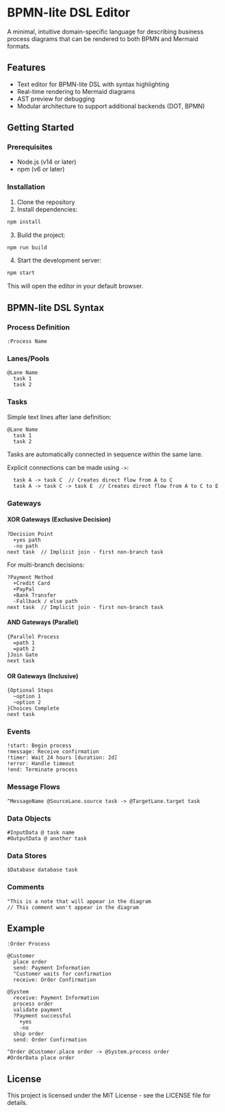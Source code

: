 # BPMN-lite DSL Editor

A minimal, intuitive domain-specific language for describing business process diagrams that can be rendered to both BPMN and Mermaid formats.

## Features

- Text editor for BPMN-lite DSL with syntax highlighting
- Real-time rendering to Mermaid diagrams
- AST preview for debugging
- Modular architecture to support additional backends (DOT, BPMN)

## Getting Started

### Prerequisites

- Node.js (v14 or later)
- npm (v6 or later)

### Installation

1. Clone the repository
2. Install dependencies:

```bash
npm install
```

3. Build the project:

```bash
npm run build
```

4. Start the development server:

```bash
npm start
```

This will open the editor in your default browser.

## BPMN-lite DSL Syntax

### Process Definition

```
:Process Name
```

### Lanes/Pools

```
@Lane Name
  task 1
  task 2
```

### Tasks

Simple text lines after lane definition:

```
@Lane Name
  task 1
  task 2
```

Tasks are automatically connected in sequence within the same lane.

Explicit connections can be made using `->`:

```
  task A -> task C  // Creates direct flow from A to C
  task A -> task C -> task E  // Creates direct flow from A to C to E
```

### Gateways

#### XOR Gateways (Exclusive Decision)

```
?Decision Point
  +yes path
  -no path
next task  // Implicit join - first non-branch task
```

For multi-branch decisions:

```
?Payment Method
  +Credit Card
  +PayPal
  +Bank Transfer
  -Fallback / else path
next task  // Implicit join - first non-branch task
```

#### AND Gateways (Parallel)

```
{Parallel Process
  =path 1
  =path 2
}Join Gate
next task
```

#### OR Gateways (Inclusive)

```
{Optional Steps
  ~option 1
  ~option 2
}Choices Complete
next task
```

### Events

```
!start: Begin process
!message: Receive confirmation
!timer: Wait 24 hours [duration: 2d]
!error: Handle timeout
!end: Terminate process
```

### Message Flows

```
^MessageName @SourceLane.source task -> @TargetLane.target task
```

### Data Objects

```
#InputData @ task name
#OutputData @ another task
```

### Data Stores

```
$Database database task
```

### Comments

```
"This is a note that will appear in the diagram
// This comment won't appear in the diagram
```

## Example

```
:Order Process

@Customer
  place order
  send: Payment Information
  "Customer waits for confirmation
  receive: Order Confirmation

@System
  receive: Payment Information
  process order
  validate payment
  ?Payment successful
    +yes
    -no
  ship order
  send: Order Confirmation

^Order @Customer.place order -> @System.process order
#OrderData place order
```

## License

This project is licensed under the MIT License - see the LICENSE file for details.